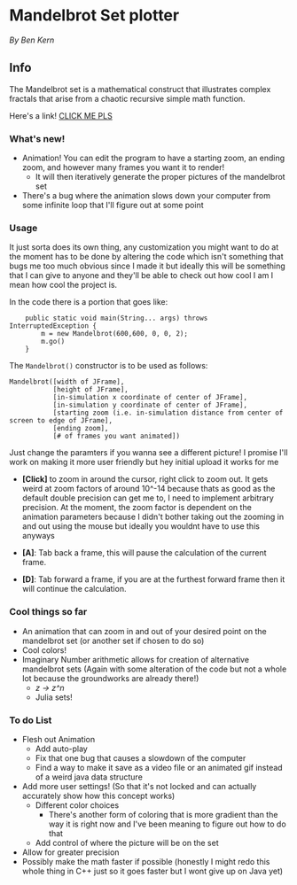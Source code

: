 # Mandelbrot Set plotter
*By Ben Kern*

## Info
The Mandelbrot set is a mathematical construct that illustrates complex fractals that arise from a chaotic recursive simple math function.

Here's a link! [CLICK ME PLS](https://en.wikipedia.org/wiki/Mandelbrot_set)

### What's new!
- Animation! You can edit the program to have a starting zoom, an ending zoom, and however many frames you want it to render!
  - It will then iteratively generate the proper pictures of the mandelbrot set
- There's a bug where the animation slows down your computer from some infinite loop that I'll figure out at some point

### Usage
It just sorta does its own thing, any customization you might want to do at the moment has to be done by altering the code which isn't something that bugs me too much obvious since I made it but ideally this will be something that I can give to anyone and they'll be able to check out how cool I am I mean how cool the project is.

In the code there is a portion that goes like:
```
    public static void main(String... args) throws InterruptedException {
        m = new Mandelbrot(600,600, 0, 0, 2);
        m.go()
    }
```
The `Mandelbrot()` constructor is to be used as follows:
```
Mandelbrot([width of JFrame],
           [height of JFrame],
           [in-simulation x coordinate of center of JFrame],
           [in-simulation y coordinate of center of JFrame],
           [starting zoom (i.e. in-simulation distance from center of screen to edge of JFrame],
           [ending zoom],
           [# of frames you want animated])
```
Just change the paramters if you wanna see a different picture! I promise I'll work on making it more user friendly but hey initial upload it works for me

- **[Click]** to zoom in around the cursor, right click to zoom out. It gets weird at zoom factors of around 10^-14 because thats as good as the default double precision can get me to, I need to implement arbitrary precision. At the moment, the zoom factor is dependent on the animation parameters because I didn't bother taking out the zooming in and out using the mouse but ideally you wouldnt have to use this anyways

- **[A]**: Tab back a frame, this will pause the calculation of the current frame.
- **[D]**: Tab forward a frame, if you are at the furthest forward frame then it will continue the calculation.

### Cool things so far
- An animation that can zoom in and out of your desired point on the mandelbrot set (or another set if chosen to do so)
- Cool colors!
- Imaginary Number arithmetic allows for creation of alternative mandelbrot sets (Again with some alteration of the code but not a whole lot because the groundworks are already there!)
  - *z → z^n*
  - Julia sets!

### To do List
- Flesh out Animation
  - Add auto-play
  - Fix that one bug that causes a slowdown of the computer
  - Find a way to make it save as a video file or an animated gif instead of a weird java data structure
- Add more user settings! (So that it's not locked and can actually accurately show how this concept works)
  - Different color choices
    - There's another form of coloring that is more gradient than the way it is right now and I've been meaning to figure out       how to do that
  - Add control of where the picture will be on the set
- Allow for greater precision
- Possibly make the math faster if possible (honestly I might redo this whole thing in C++ just so it goes faster but I wont give up on Java yet)
